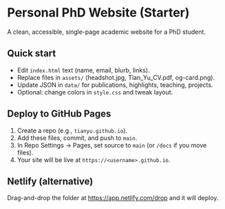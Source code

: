 # Personal PhD Website (Starter)

A clean, accessible, single-page academic website for a PhD student.

## Quick start
- Edit `index.html` text (name, email, blurb, links).
- Replace files in `assets/` (headshot.jpg, Tian_Yu_CV.pdf, og-card.png).
- Update JSON in `data/` for publications, highlights, teaching, projects.
- Optional: change colors in `style.css` and tweak layout.

## Deploy to GitHub Pages
1. Create a repo (e.g., `tianyu.github.io`).
2. Add these files, commit, and push to `main`.
3. In Repo Settings → Pages, set source to `main` (or `/docs` if you move files).
4. Your site will be live at `https://<username>.github.io`.

## Netlify (alternative)
Drag-and-drop the folder at https://app.netlify.com/drop and it will deploy.

